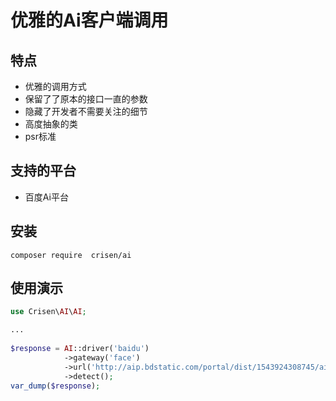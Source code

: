 # 优雅的Ai客户端调用

## 特点

- 优雅的调用方式
- 保留了了原本的接口一直的参数
- 隐藏了开发者不需要关注的细节
- 高度抽象的类
- psr标准

## 支持的平台

- 百度Ai平台

## 安装

~~~
composer require  crisen/ai
~~~

## 使用演示

~~~php
use Crisen\AI\AI;

...
    
$response = AI::driver('baidu')
			->gateway('face')
			->url('http://aip.bdstatic.com/portal/dist/1543924308745/ai_images/logo.png')
			->detect();
var_dump($response);

~~~



